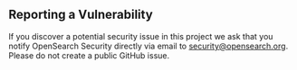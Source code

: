 ## Reporting a Vulnerability

If you discover a potential security issue in this project we ask that you notify OpenSearch Security directly via email to security@opensearch.org. Please do not create a public GitHub issue.
